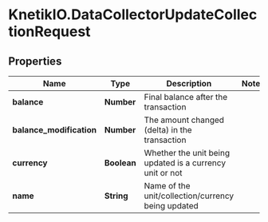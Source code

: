 # KnetikIO.DataCollectorUpdateCollectionRequest

## Properties
Name | Type | Description | Notes
------------ | ------------- | ------------- | -------------
**balance** | **Number** | Final balance after the transaction | 
**balance_modification** | **Number** | The amount changed (delta) in the transaction | 
**currency** | **Boolean** | Whether the unit being updated is a currency unit or not | 
**name** | **String** | Name of the unit/collection/currency being updated | 


